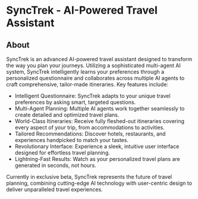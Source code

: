 # SyncTrek - AI-Powered Travel Assistant

## About

SyncTrek is an advanced AI-powered travel assistant designed to transform the way you plan your journeys. Utilizing a sophisticated multi-agent AI system, SyncTrek intelligently learns your preferences through a personalized questionnaire and collaborates across multiple AI agents to craft comprehensive, tailor-made itineraries. Key features include:

- Intelligent Questionnaire: SyncTrek adapts to your unique travel preferences by asking smart, targeted questions.
- Multi-Agent Planning: Multiple AI agents work together seamlessly to create detailed and optimized travel plans.
- World-Class Itineraries: Receive fully fleshed-out itineraries covering every aspect of your trip, from accommodations to activities.
- Tailored Recommendations: Discover hotels, restaurants, and experiences handpicked to match your tastes.
- Revolutionary Interface: Experience a sleek, intuitive user interface designed for effortless travel planning.
- Lightning-Fast Results: Watch as your personalized travel plans are generated in seconds, not hours.

Currently in exclusive beta, SyncTrek represents the future of travel planning, combining cutting-edge AI technology with user-centric design to deliver unparalleled travel experiences.
